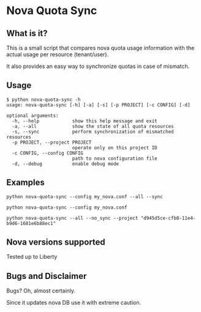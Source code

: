 Nova Quota Sync
===============

What is it?
-----------
This is a small script that compares nova quota usage information with
the actual usage per resource (tenant/user).

It also provides an easy way to synchronize quotas in case of mismatch.


Usage
-----

```shell
$ python nova-quota-sync -h
usage: nova-quota-sync [-h] [-a] [-s] [-p PROJECT] [-c CONFIG] [-d]

optional arguments:
  -h, --help            show this help message and exit
  -a, --all             show the state of all quota resources
  -s, --sync            perform synchronization of mismatched resources
  -p PROJECT, --project PROJECT
                        operate only on this project ID
  -c CONFIG, --config CONFIG
                        path to nova configuration file
  -d, --debug           enable debug mode
```


Examples
--------

```shell
python nova-quota-sync --config my_nova.conf --all --sync

python nova-quota-sync --config my_nova.conf

python nova-quota-sync --all --no_sync --project "d945d5ce-cfb8-11e4-b9d6-1681e6b88ec1"
```


Nova versions supported
-----------------------
Tested up to Liberty


Bugs and Disclaimer
-------------------
Bugs? Oh, almost certainly.

Since it updates nova DB use it with extreme caution.
